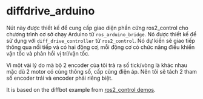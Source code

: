 # diffdrive_arduino

Nút này được thiết kế để cung cấp giao diện phần cứng ros2_control cho chương trình cơ sở chạy Arduino từ `ros_arduino_bridge`.
Nó được thiết kế để sử dụng với `diff_drive_controller` từ `ros2_control`.
Nó dự kiến ​​sẽ giao tiếp thông qua nối tiếp và có hai động cơ, mỗi động cơ có chức năng điều khiển vận tốc và phản hồi vị trí/vận tốc.

Vì một vài lý do mà bộ 2 encoder của tôi trả ra số tick/vòng là khác nhau mặc dù 2 motor có cùng thông số, cấp cùng điện áp.
Nên tôi sẽ tách 2 tham số encoder trái và encoder phải riêng biệt.



It is based on the diffbot example from [ros2_control demos](https://github.com/ros-controls/ros2_control_demos/tree/master/example_2).



